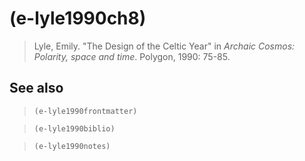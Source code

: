 # (e-lyle1990ch8)
> Lyle, Emily. "The Design of the Celtic Year" in *Archaic Cosmos: Polarity, space and time*. Polygon, 1990: 75-85.
## See also
> `(e-lyle1990frontmatter)`

> `(e-lyle1990biblio)`

> `(e-lyle1990notes)`